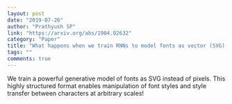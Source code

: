 ```yaml
---
layout: post
date: "2019-07-26"
author: "Prathyush SP"
link: "https://arxiv.org/abs/1904.02632"
category: "Paper"
title: "What happens when we train RNNs to model fonts as vector (SVG) drawings? "
tags: ""
comments: true
---
```

We train a powerful generative model of fonts as SVG instead of pixels. This highly structured format enables manipulation of font styles and style transfer between characters at arbitrary scales!